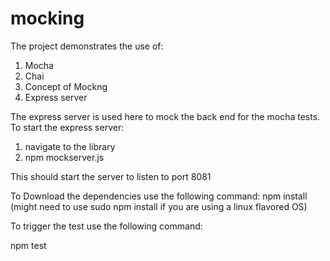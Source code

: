 # mocking

The project demonstrates the use of:

1. Mocha
2. Chai
3. Concept of Mockng
4. Express server

The express server is used here to mock the back end for the mocha tests. To start the express server:

1. navigate to the library
2. npm mockserver.js

This should start the server to listen to port 8081

To Download the dependencies use the following command: 
  npm install 
(might need to use sudo npm install if you are using a linux flavored OS)

To trigger the test use the following command:

  npm test


